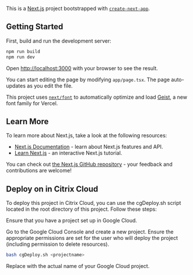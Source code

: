 This is a [Next.js](https://nextjs.org) project bootstrapped with [`create-next-app`](https://nextjs.org/docs/app/api-reference/cli/create-next-app).

## Getting Started

First, build and run the development server:

```bash
npm run build
npm run dev

```

Open [http://localhost:3000](http://localhost:3000) with your browser to see the result.

You can start editing the page by modifying `app/page.tsx`. The page auto-updates as you edit the file.

This project uses [`next/font`](https://nextjs.org/docs/app/building-your-application/optimizing/fonts) to automatically optimize and load [Geist](https://vercel.com/font), a new font family for Vercel.

## Learn More

To learn more about Next.js, take a look at the following resources:

- [Next.js Documentation](https://nextjs.org/docs) - learn about Next.js features and API.
- [Learn Next.js](https://nextjs.org/learn) - an interactive Next.js tutorial.

You can check out [the Next.js GitHub repository](https://github.com/vercel/next.js) - your feedback and contributions are welcome!

## Deploy on in Citrix Cloud

To deploy this project in Citrix Cloud, you can use the cgDeploy.sh script located in the root directory of this project. Follow these steps:

Ensure that you have a project set up in Google Cloud.

Go to the Google Cloud Console and create a new project.
Ensure the appropriate permissions are set for the user who will deploy the project (including permission to delete resources).


```bash
bash cgDeploy.sh <projectname>

```
Replace <projectname> with the actual name of your Google Cloud project.

